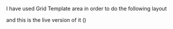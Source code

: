 I have used Grid Template area in order to do the following layout 

and this is the live version of it ()